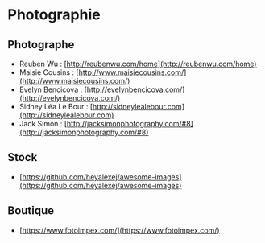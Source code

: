 # Photographie

## Photographe

* Reuben Wu : [http://reubenwu.com/home](http://reubenwu.com/home)
* Maisie Cousins : [http://www.maisiecousins.com/](http://www.maisiecousins.com/)
* Evelyn Bencicova : [http://evelynbencicova.com/](http://evelynbencicova.com/)
* Sidney Léa Le Bour : [http://sidneylealebour.com](http://sidneylealebour.com)
* Jack Simon : [http://jacksimonphotography.com/#8](http://jacksimonphotography.com/#8)

## Stock

* [https://github.com/heyalexej/awesome-images](https://github.com/heyalexej/awesome-images)

## Boutique

* [https://www.fotoimpex.com/](https://www.fotoimpex.com/)
